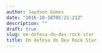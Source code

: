 ```yaml
---
author: Jaydson Gomes
date: "2016-10-18T05:21:21Z"
description: ""
draft: true
slug: em-defesa-do-dev-rock-star
title: Em defesa do Dev Rock Star
---
```


